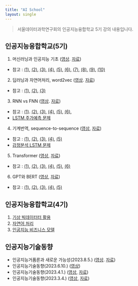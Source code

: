 ```yaml
---
title: "AI School"
layout: single
---
```


> 서울데이터과학연구회의 인공지능융합학교 5기 강의 내용입니다.

## 인공지능융합학교(5기)
1. 머신러닝과 인공지능 기초 ([영상][11-1]. [자료][11-2]) 
  * 참고 : [(1)][1-1], [(2)][1-2], [(3)][1-3], [(4)][1-4], [(5)][1-5], [(6)][1-6], [(7)][1-7], [(8)][1-8], [(9)][1-9], [(10)][1-10]
2. 딥러닝과 자연어처리, word2vec ([영상][22-1]. [자료][22-2]) 
  * 참고 : [(1)][2-1], [(2)][2-2], [(3)][2-3]
3. RNN vs FNN ([영상][33-1]. [자료][33-2]) 
  * 참고 : [(1)][3-1]. [(2)][3-2], [(3)][3-3], [(4)][3-4], [(5)][3-5], [(6)][3-6],
  * [LSTM 주가예측 문제][3-7]
4. 기계번역, sequence-to-sequence ([영상][44-1], [자료][44-2])
  * 참고 : [(1)][4-1], [(2)][4-2], [(3)][4-3], [(4)][4-4], [(5)][4-5]
  * [감정분석 LSTM 문제][4-6]
5. Transformer ([영상][55-1], [자료][55-2])
  * 참고 : [(1)][5-1], [(2)][5-2], [(3)][5-3], [(4)][5-4], [(5)][5-5], [(6)][5-6]
6. GPT와 BERT ([영상][66-1], [자료][66-2])
  * 참고 : [(1)][6-1], [(2)][6-2], [(3)][6-3], [(4)][6-4], [(5)][6-5]

[11-1]: https://youtu.be/FvjzPPx5qJQ
[11-2]: https://drive.google.com/file/d/17Io8Rfu_ZpAqE86tvJf4HnZ62uY5i0fZ/view
[1-1]: https://drive.google.com/file/d/18G_SlLZI7k5TNvLYT-aWG5qkOgV8MNrH/view?usp=drive_link
[1-2]: https://www.geeksforgeeks.org/implementing-models-of-artificial-neural-network/
[1-3]: https://towardsdatascience.com/rosenblatts-perceptron-the-very-first-neural-network-37a3ec09038a
[1-4]: https://data-miner-gon.tistory.com/35
[1-5]: https://ang-love-chang.tistory.com/26
[1-6]: https://blog.naver.com/samsjang/220959562205
[1-7]: https://www.analyticsvidhya.com/blog/2023/01/gradient-descent-vs-backpropagation-whats-the-difference/
[1-8]: https://machinelearningmastery.com/the-chain-rule-of-calculus-for-univariate-and-multivariate-functions/
[1-9]: https://www.youtube.com/watch?v=1Q_etC_GHHk
[1-10]: https://www.youtube.com/watch?v=aircAruvnKk&t=760s
[22-1]: https://youtu.be/ocK7s0smPE4
[22-2]: https://drive.google.com/file/d/17KNZwCsGHFNE-Oo-g4lVrphEOf18O4ke/view
[2-1]: https://projector.tensorflow.org/
[2-2]: https://medium.com/@sasi24/cosine-similarity-vs-euclidean-distance-e5d9a9375fc8
[2-3]: http://ronxin.github.io/wevi/
[33-1]: https://youtu.be/-Obg4CmtRoc
[33-2]: https://drive.google.com/file/d/1SKUEehNAv4lROIzTjLlSlQhoBj6oGRyD/view
[3-1]: https://aegis4048.github.io/demystifying_neural_network_in_skip_gram_language_modeling
[3-2]: https://www.youtube.com/watch?v=K7HTd_Zgr3w&t=1s
[3-3]: https://wikidocs.net/35476
[3-4]: http://ronxin.github.io/wevi/
[3-5]: https://towardsdatascience.com/illustrated-guide-to-lstms-and-gru-s-a-step-by-step-explanation-44e9eb85bf21
[3-6]: https://www.youtube.com/watch?v=YCzL96nL7j0&t=696s
[3-7]: https://colab.research.google.com/drive/1SM6jPefAPgWqkuFj8xbu74TAVt3viwOl
[44-1]: https://youtu.be/gymMaJYEb18
[44-2]: https://drive.google.com/file/d/1SuxgGTd3ktiiqHvNV-AXFUruFcUKMusP/view
[4-1]: https://medium.com/@divakar_239/stochastic-vs-batch-gradient-descent-8820568eada1
[4-2]: https://wikidocs.net/152765
[4-3]: https://happy-jihye.github.io/nlp/nlp-1/
[4-4]: https://arxiv.org/pdf/1409.3215.pdf
[4-5]: https://www.davidsbatista.net/blog/2020/01/25/Attention-seq2seq/
[4-6]: https://colab.research.google.com/drive/1Sx6iSrqs9AaBem7ND4d2kfL8MoYo-Izc
[55-1]: https://www.youtube.com/watch?v=v6FXxbMysuk
[55-2]: https://drive.google.com/file/d/1TwMc-K0syxK7xDZH_BqIKwvzPc_4qWJF/view
[5-1]: https://lilianweng.github.io/posts/2018-06-24-attention/
[5-2]: https://www.blossominkyung.com/deeplearning/transfomer-positional-encoding
[5-3]: https://machinelearningmastery.com/a-gentle-introduction-to-positional-encoding-in-transformer-models-part-1/
[5-4]: http://incredible.ai/nlp/2020/02/29/Transformer/
[5-5]: https://jalammar.github.io/illustrated-transformer/
[5-6]: https://www.kdnuggets.com/2020/10/understanding-transformers-data-science-way.html
[66-1]: https://youtu.be/b6GHCRvUWBs
[66-2]: https://drive.google.com/file/d/1TyyLu5c38iHRz37qXTTQuPnSYh-UXACk/view
[6-1]: https://jalammar.github.io/illustrated-transformer/
[6-2]: https://towardsdatascience.com/how-to-estimate-the-number-of-parameters-in-transformer-models-ca0f57d8dff0
[6-3]: https://ko.wikipedia.org/wiki/GPT_(%EC%96%B8%EC%96%B4_%EB%AA%A8%EB%8D%B8)
[6-4]: https://jalammar.github.io/illustrated-gpt2/
[6-5]: https://ai.googleblog.com/2022/04/pathways-language-model-palm-scaling-to.html

## 인공지능융합학교(4기)
1. [기상 빅데이터터 활용][41-1]
2. [자연어 처리][42-2]
3. [인공지능 비즈니스 모델][43-3]

[41-1]: https://drive.google.com/file/d/1T-MFl4r48Jw1g6a1QwSYqpvA6I6X84Oy/view
[42-2]: https://colab.research.google.com/drive/1Sm8ZbmGsGJ_v1q9TCTtKZYXSswYAhIck
[43-3]: https://drive.google.com/file/d/1SZ6pa_XwQEwruh19Knkixb5HYFBDsRaO/view

## 인공지능기술동향
* 인공지능거품론과 새로운 가능성(2023.8.5.) ([영상][23-81]. [자료][23-82]) 
* 인공지능기술동향(2023.6.10.) ([영상][23-61])
* 인공지능기술동향(2023.4.1.) ([영상][23-41], [자료][23-42])
* 인공지능기술동향(2023.3.4.) ([영상][23-31], [자료][23-32])

[23-81]: https://www.youtube.com/watch?v=jCxgzDqD2ZM
[23-82]: https://drive.google.com/file/d/1UFIT1AzK6t-Zp17G138S-GdCzOIizyyx/view
[23-61]: https://www.youtube.com/watch?v=BrzIbAla_GE
[23-41]: https://www.youtube.com/watch?v=fL-tTEWjnwA
[23-42]: https://drive.google.com/file/d/1UOjyTeUQWRNkaSrfRvgDd7Z_pOmIy9kM/view
[23-31]: https://www.youtube.com/watch?v=4bY5UD6Hl2I
[23-32]: https://drive.google.com/file/d/1UOPhYXBFHnHHyrd-jOBvBxiYsfrhT4Wb/view


